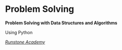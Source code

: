 # Problem Solving

**Problem Solving with Data Structures and Algorithms**

 Using Python

[*Runstone Academy*](https://runestone.academy/runestone/static/pythonds/index.html)